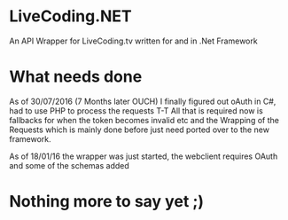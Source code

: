 # LiveCoding.NET
An API Wrapper for LiveCoding.tv written for and in .Net Framework

# What needs done
As of 30/07/2016 (7 Months later OUCH) 
I finally figured out oAuth in C#, had to use PHP to process the requests T-T
All that is required now is fallbacks for when the token becomes invalid etc and the Wrapping of the 
Requests which is mainly done before just need ported over to the new framework.

As of 18/01/16 the wrapper was just started,
the webclient requires OAuth and some of the schemas added

# Nothing more to say yet ;)
